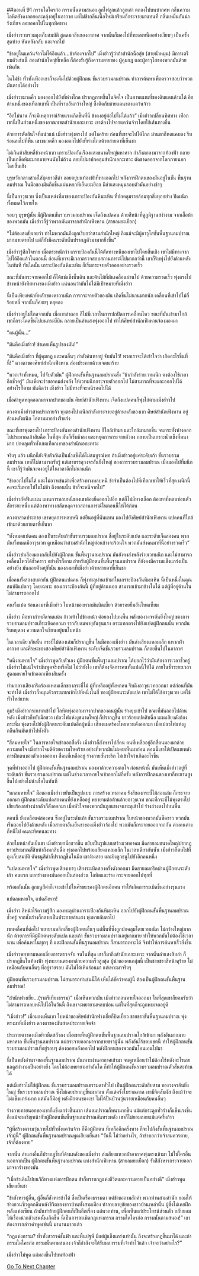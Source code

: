 ##ตอนที่ 91 กรรมใดใครก่อ กรรมนั้นตามสนอง
ลูกไฟลูกแล้วลูกเล่า ตกลงไปบนซากศพ กลิ่นความโลหิตยังคงลอยคละคลุ้งอยู่ในอากาศ แต่ไม่ช้ากลิ่นเนื้อไหม้เกรียมก็กระจายมาแทนที่ กลิ่นเหม็นอันน่ารังเกียจ ลอยออกไปในทุกทิศทาง

เมิ่งฮ่าวรวบรวมถุงเก็บสมบัติ สูดดมกลิ่นของอากาศ จากนั้นก็มองไปที่ทะเลเหนืออย่างเงียบๆ เป็นครั้งสุดท้าย หันหลังกลับ และจากไป

“ข้าอยู่ในแคว้นจ้าวไม่ได้อีกแล้ว…ข้าต้องจากไป” เมิ่งฮ่าวรู้ว่าถ้าสำนักฉือสุ่ย (สายน้ำหมุน) มีการเตรียมตัวเช่นนี้ สองสำนักใหญ่ที่เหลือ ก็ต้องรับรู้ถึงความตายของ ผู้คุมกฎ และผู้อาวุโสของพวกมันด้วยเช่นกัน 

ในไม่ช้า ทั่วทั้งเทือกเขาก็จะเต็มไปด้วยผู้ฝึกตน ขั้นรวบรวมลมปราณ ทำการค้นหาเพื่อตรวจสอบว่าพวกมันตายได้อย่างไร

เมิ่งฮ่าวขมวดคิ้ว มองออกไปยังที่ห่างไกล ปรากฎภาพขึ้นในจิตใจ เป็นภาพแผนที่ของดินแดนด้านใต้ อีกด้านหนึ่งของเทือกเขานี้ เป็นที่ราบอันกว้างใหญ่ ซึ่งติดกับชายแดนของแคว้นจ้าว

“อีกไม่นาน ก็จะมีเหตุการณ์ร้ายแรงเกิดขึ้นที่นี่ ข้าคงอยู่ต่อไปไม่ได้แล้ว” เมิ่งฮ่าวเปลี่ยนทิศทาง เทือกเขานี้เป็นส่วนหนึ่งของอาณาเขตสำนักเอกะเทวะ เขาต้องไปจากแคว้นจ้าวโดยใช้เส้นทางอื่น

ด้วยการตัดสินใจที่แน่วแน่ เมิ่งฮ่าวพุ่งตรงไป แต่โชคร้าย ก่อนที่เขาจะไปได้ไกล ม่านตาก็หดแคบลง รีบร่อนลงไปที่พื้น เขาขมวดคิ้ว มองออกไปยังที่ห่างไกลด้วยสายตาที่เย็นชา 

ไม่เกินห้าสิบหลี่ข้างหน้าเขา เกราะป้องกันเรืองแสงขนาดใหญ่มหาศาล กำลังตกลงมาจากท้องฟ้า กลายเป็นเกล็ดหิมะมากมายจนนับไม่ถ้วน ลอยไปมาปกคลุมสำนักเอกะเทวะ ตัดขาดออกจากโลกภายนอกโดยสิ้นเชิง

บุรุษวัยกลางสวมใส่ชุดยาวสีดำ ลอยอยู่บนท้องฟ้าที่ห่างออกไป พลังการฝึกตนของมันอยู่ในขั้น พื้นฐานลมปราณ ในมือของมันถือชิ้นแผ่นหยกที่เย็นยะเยือก มีลำแสงหมุนรอบตัวมันอย่างช้าๆ 

นี่เป็นอาวุธเวท ซึ่งเป็นแหล่งที่มาของเกราะป้องกันหิมะเหิน ที่ปกคลุมรายล้อมทุกสิ่งทุกอย่าง ปิดผนึกทั้งหมดไว้ภายใน

รอบๆ บุรุษผู้นั้น มีผู้ฝึกตนขั้นรวบรวมลมปราณ เจ็ดถึงแปดคน ด้วยสีหน้าที่ดูภูมิฐานสง่างาม จากเสื้อผ้าของพวกมัน เมิ่งฮ่าวก็รู้ว่าพวกมันมาจากสำนักเฟิงหาน (สายลมยะเยือก)

“ไม่ต้องสงสัยเลยว่า ทำไมพวกมันถึงถูกเรียกว่าสามสำนักใหญ่ ถึงแม้จะมีผู้อาวุโสขั้นพื้นฐานลมปราณมากมายตายไป แต่ก็ยังมึคนระดับนั้นปรากฎตัวมามากยิ่งขึ้น”

เมิ่งฮ่าวรู้สึกใจหาย เมื่อตระหนักว่า เกราะป้องกันนี้ได้ตัดทางหนีของเขาไปโดยสิ้นเชิง เขาไม่มีทางจากไปได้อีกแล้วในตอนนี้ ก่อนที่เขาจะมีเวลาตรวจสอบสถานการณ์ไปมากกว่านี้ เขาก็รีบพุ่งไปยังด้านหลังในทันที ทันใดนั้น เกราะป้องกันหิมะเหิน ก็เริ่มกระจายตัวออกอย่างรวดเร็ว

ขณะที่มันกระจายออกไป ก็ได้แช่แข็งพื้นดิน และต้นไม้ที่มันเคลื่อนผ่านไป ด้วยความรวดเร็ว พุ่งตรงไปข้างหน้ายังทิศทางของเมิ่งฮ่าว แน่นอนว่ามันไม่ได้มีเป้าหมายที่เมิ่งฮ่าว 

นี่เป็นเพียงหน้าที่หลักของคาถาผนึก การกระจายตัวของมัน เกิดขึ้นไม่นานมากนัก เคลื่อนที่เข้าไปไม่กี่ร้อยหลี่ จากนั้นก็ค่อยๆ หยุดลง

เมิ่งฮ่าวอยู่ไม่ไกลจากมัน เมื่อเขาล่าถอย ก็ไม่มีเวลาในการปกปิดการเคลื่อนไหว ขณะที่มันเข้ามาใกล้ เขาก็กระโดดขึ้นไปบนกระบี่บิน กลายเป็นลำแสงพุ่งออกไป ทำให้ศิษย์สำนักเฟิงหานจ้องมองมา

“คนผู้นั้น…”

“มันคือเมิ่งฮ่าว! ข้าเคยเห็นรูปของมัน!”

“มันคือเมิ่งฮ่าว ที่ผู้คุมกฎ และคนอื่นๆ กำลังค้นหาอยู่ จับมันไว้! พวกเราจะได้เข้าใจว่า เกิดอะไรขึ้นที่นี่!” ดวงตาของศิษย์สำนักเฟิงหาน ส่องประกายด้วยเจตนาร้าย

“พวกเจ้าทั้งหมด, ไปจับตัวมัน” ผู้ฝึกตนขั้นพื้นฐานลมปราณสั่ง “ข้ากำลังร่ายเวทผนึก คงต้องใช้เวลาอีกชั่วครู่” มันเพิ่งจะร่ายอาคมส่งพลัง ให้เวทผนึกกระจายตัวออกไป ไม่สามารถที่จะผละออกไปได้ อย่างไรก็ตาม มันคิดว่า เมิ่งฮ่าว ไม่มีทางที่จะหนีรอดไปได้

เมื่อคำพูดหลุดออกมาจากปากของมัน ศิษย์สำนักเฟิงหาน เจ็ดถึงแปดคนก็พุ่งไล่ตามเมิ่งฮ่าวไป

ดวงตาเมิ่งฮ่าวสาดประกายจ้า พุ่งตรงไป ผนึกกำลังกระจายอยู่ด้านหลังของเขา ศิษย์สำนักเฟิงหาน อยู่ด้านหลังผนึก ไล่ตามมาอย่างรีบเร่ง

ขณะที่เขาพุ่งตรงไป เกราะป้องกันของสำนักเฟิงหาน ก็ใกล้เข้ามา และใกล้มามากขึ้น จนกระทั่งห่างออกไปประมาณเก้าสิบฉื่อ ในที่สุด มันก็เริ่มช้าลง และหยุดการกระจายตัวลง กลายเป็นเกราะน้ำแข็งที่หนามาก ปกคลุมทั่วทั้งเขตเทือกเขาของสำนักเอกะเทวะ

จริงๆ แล้ว ผนึกนี้ยังจับตัวกันเป็นน้ำแข็งได้ไม่สมบูรณ์พอ ถ้าเมิ่งฮ่าวอยู่แค่ระดับเก้า ขั้นรวบรวมลมปราณ เขาก็ไม่สามารถรับรู้ แต่เขาบรรลุวงจรอันยิ่งใหญ่ ของการรวบรวมลมปราณ เมื่อมองไปที่ผนึกนี้ เขาก็รู้ว่ามันจะคงอยู่ได้ในเวลาอีกไม่นานนัก

“ข้าออกไปไม่ได้ และไม่อาจเข่นฆ่าเพื่อสร้างทางหลบหนี ข้าจำเป็นต้องไปที่เทือกเขาให้เร็วที่สุด ผนึกนี้คงจะเริ่มหายไปในไม่ช้า ถึงตอนนั้น ข้าก็จะหนีจากไป” 

เมิ่งฮ่าวกัดฟันแน่น แผนการหลบหนีของเขาต้องยืดออกไปอีก แต่ก็ไม่มีทางเลือก ต้องหาที่หลบซ่อนตัวสักระยะหนึ่ง แต่ต้องหาทางสลัดหลุดจากสถานการณ์ในตอนนี้ให้ได้ก่อน

ดวงตาสาดประกาย เขาหยุดการหลบหนี แต่ยืนอยู่ที่นั่นแทน มองไปยังศิษย์สำนักเฟิงหาน แปดคนที่ใกล้เข้ามาด้วยสายตาที่เย็นชา

“ทั้งหมดแปดคน สองเป็นระดับเก้าขั้นรวบรวมลมปราณ สี่อยู่ในระดับแปด และระดับเจ็ดสองคน พวกมันทั้งหมดมีอาวุธเวท ดูเหมือนว่าสามสำนักใหญ่ค่อนข้างจะร้อนใจ พวกมันส่งคนมาที่นี่อย่างรวดเร็ว”

เมิ่งฮ่าวชำเลืองมองกลับไปยังผู้ฝึกตน ขั้นพื้นฐานลมปราณ มันยังคงส่งพลังร่ายเวทผนึก และไม่สามารถเคลื่อนไหวได้ชั่วคราว อย่างไรก็ตาม สำหรับผู้ฝึกตนขั้นพื้นฐานลมปราณ ก็ยังคงมีความแข็งแกร่งเป็นอย่างยิ่ง มันลอยตัวอยู่ที่นั่น มองลงมาที่เมิ่งฮ่าวด้วยสายตาที่เย็นชา

เมื่อคนทั้งสองสบตากัน ผู้ฝึกตนแปดคน ก็พุ่งทะลุผ่านเข้ามาในเกราะป้องกันหิมะเหิน นี่เป็นหนึ่งในคุณสมบัติแปลกๆ โดยเฉพาะ ของเกราะป้องกันนี้ ผู้ที่อยู่ด้านนอก สามารถเข้ามาข้างในได้ แต่ผู้ที่อยู่ด้านใน ไม่สามารถออกไป

คนทั้งแปด ร่อนลงมาที่เมิ่งฮ่าว ใบหน้าของพวกมันบิดเบี้ยว ด้วยรอยยิ้มอันโหดเหี้ยม 

เมิ่งฮ่าว มือขวากำหมัดจนแน่น ก้าวเท้าไปข้างหน้า ต่อยลงไปบนพื้น พลังของวงจรอันยิ่งใหญ่ ของการรวบรวมลมปราณก็ระเบิดออกมา ราวกับลมพายุอันรุนแรง กระแทกตรงไปยังแปดผู้ฝึกตนนั้น พวกมันรีบหยุดลง ความตกใจเขียนอยู่บนใบหน้า

ในเวลาเดียวกันนั้น กระบี่ไม้สองเล่มก็ปรากฎขึ้น ในมือของเมิ่งฮ่าว มันส่งเสียงแหลมเล็ก แหวกฝ่าอากาศ และศีรษะของสองศิษย์สำนักเฟิงหาน ระดับเจ็ดขั้นรวบรวมลมปราณ ก็ลอยขึ้นไปในอากาศ

“หนึ่งลมหายใจ” เมิ่งฮ่าวพูดกับตัวเอง ผู้ฝึกตนขั้นพื้นฐานลมปราณ ได้บอกไว้ว่ามันต้องการเวลาชั่วครู่ เมิ่งฮ่าวไม่แน่ใจว่ามันพูดจริงหรือไม่ ไม่ว่ายังไง เขาก็ต้องจัดการคนทั้งแปดนี้ให้ได้ ภายในชั่วระยะเวลา สูดลมหายใจเข้าออกเพียงสิบครั้ง

ท่ามกลางเสียงกรีดร้องแหลมเล็กของกระบี่ไม้ ผู้ที่เหลืออยู่ทั้งหกคน รีบดึงอาวุธเวทออกมา แต่ก่อนที่มันจะทำได้ เมิ่งฮ่าวก็หมุนตัวกระแทกเข้าไปที่หนึ่งในสี่ ของผู้ฝึกตนระดับแปด เขาไม่ได้ใช้อาวุธเวท แต่ใช้หัวไหล่แทน

ตูม! เมิ่งฮ่าวกระแทกเข้าไป โลหิตพุ่งออกมาจากปากของคนผู้นั้น ร่างยุบเข้าไป ขณะที่มันลอยไปด้านหลัง เมิ่งฮ่าวก็ขยับมือขวา เปลวไฟแห่งงูขนาดใหญ่ ก็ปรากฎขึ้น ยาวร้อยแปดสิบฉื่อ แผดเสียงดังก้องกระหึ่ม พุ่งตรงไปยังผู้ฝึกตนระดับแปดอีกผู้หนึ่ง เสียงแผดร้องโหยหวนดังออกมา เมื่อเปลวไฟแห่งงูกลืนกินมันเข้าไปทั้งตัว

“สี่ลมหายใจ” ในการหายใจเข้าออกสี่ครั้ง เมิ่งฮ่าวก็สังหารไปสี่คน คนที่เหลืออยู่อีกสี่คนมองมาด้วยความตกใจ เมิ่งฮ่าวโจมตีด้วยความโหดร้าย อย่างที่พวกมันไม่เคยเห็นมาก่อน ตอนนี้เขาได้เปิดเผยพลังการฝึกตนของตัวเองออกมา สี่คนที่เหลืออยู่ ร่างกายสั่นระริก ไม่เข้าใจว่าเกิดอะไรขึ้น

จุดที่ห่างออกไป ผู้ฝึกตนขั้นพื้นฐานลมปราณ มองมาด้วยความตกใจ ก่อนหน้านี้ มันเห็นเมิ่งฮ่าวอยู่ที่ระดับเก้า ขั้นรวบรวมลมปราณ แต่ในช่วงเวลาหายใจเข้าออกไม่กี่ครั้ง พลังการฝึกตนของเขาก็ทะยานสูงขึ้นไปอย่างไม่น่าเชื่อในทันที

“หกลมหายใจ” มือของเมิ่งฮ่าวขยับเป็นรูปแบบ การสร้างเวทอาคม รังสีของกระบี่ไม้สองเล่ม ก็กระจายออกมา ผู้ฝึกตนระดับแปดสองคนที่ยังเหลืออยู่ พยายามต่อต้านด้วยอาวุธเวท ขณะที่กระบี่ไม้พุ่งตรงไป เสียงร้องอย่างน่ากลัวก็ดังออกมา เมื่อหัวใจของพวกมันถูกแทงจนทะลุเข้าไป ร่างล่วงลงไปบนพื้น

ตอนนี้ ยังเหลือแค่สองคน ซึ่งอยู่ในระดับเก้า ขั้นรวลรวมลมปราณ ใบหน้าของพวกมันซีดขาว พวกมันเริ่มถอยไปยังด้านหลัง เมื่อสายตาอันเย็นชาของเมิ่งฮ่าวจ้องไป พวกมันก็กระจายออกจากกัน ต่างคนต่างก็หนีไป คนละทิศคนละทาง

ด้วยใบหน้าอันเย็นชา เมิ่งฮ่าวยกมือขวาขึ้น ขยับเป็นรูปแบบสร้างเวทอาคม มีดสายลมขนาดใหญ่ปรากฎ ยาวประมาณสี่สิบห้าถึงหกสิบฉื่อ พุ่งออกไปพร้อมเสียงแหลมเล็ก ในเวลาเดียวกันนั้น เมิ่งฮ่าวก็ตบไปที่ถุงเก็บสมบัติ คันธนูสีดำก็ปรากฎขึ้นในมือ เขาง้างสาย และยิงลูกธนูไปยังอีกคนหนึ่ง

“แปดลมหายใจ” เมิ่งฮ่าวพูดเสียงเบาๆ เสียงระเบิดสองครั้งดังออกมา มีดสายลมกรีดผ่านผู้ฝึกตนระดับเก้า คนแรก แยกร่างของมันออกเป็นสองส่วน โลหิตและร่าง กระจายออกไปทุกที่

พร้อมกันนั้น ลูกธนูสีดำก็เจาะเข้าไปในศีรษะของผู้ฝึกตนอีกคน ทำให้เกิดการระเบิดขึ้นอย่างรุนแรง

แปดลมหายใจ, แปดสังหาร!

เมิ่งฮ่าว สีหน้าไร้ความรู้สึก มองทะลุผ่านเกราะป้องกันหิมะเหิน ออกไปยังผู้ฝึกตนขั้นพื้นฐานลมปราณชั่วครู่ จากนั้นร่างก็กลายเป็นประกายลำแสง พุ่งหายลับตาไป

เขาเคลื่อนที่ต่อไป พยายามหลีกเลี่ยงผู้ฝึกตนอื่นๆ แต่พื้นที่ซึ่งถูกปกคลุมโดยเวทผนึก ไม่กว้างใหญ่มากนัก ด้วยการที่มีผู้ฝึกตนระดับแปด และเก้า ขั้นรวบรวมลมปราณอยู่มากมาย ทำให้พวกมันไม่ต้องใช้เวลานาน เพื่อค้นหาในทุกๆ ที่ และฝึกตนขั้นพื้นฐานลมปราณ ก็สามารถเหาะได้ จึงทำให้การค้นหาเร็วยิ่งขึ้น

เมิ่งฮ่าวพยายามหลบเลี่ยงการตรวจจับ จนในที่สุด เขาก็มาถึงสำนักเอกะเทวะ จากนั้นลำแสงสิบลำ ก็ปรากฎขึ้นในท้องฟ้า พุ่งทะยานตรงมาด้วยความเร็วสูงสุด ผู้นำของคนกลุ่มนี้ เป็นชายชราสีหน้าดุร้าย ไม่เหมือนกับคนอื่นๆ ที่อยู่รายรอบ มันไม่ได้เหินร่อนมา แต่เหาะมาจริงๆ

ผู้ฝึกตนขั้นรวบรวมลมปราณ ไม่สามารถทำเช่นนี้ได้ เห็นได้ชัดว่าคนผู้นี้ ต้องเป็นผู้ฝึกตนขั้นพื้นฐานลมปราณ!

“สำนักฟางเยี่ย…(ราตรีเที่ยงธรรม)” เมื่อเห็นพวกมัน เมิ่งฮ่าวถอนหายใจออกมา ในที่สุดเขาก็ยอมรับว่า ไม่สามารถหลบหนีไปได้ในวันนี้ ถึงเขาจะพยายามหลบซ่อน แต่ในที่สุดก็จะถูกพบเจออยู่ดี

“เมิ่งฮ่าว!” เมื่อมองเห็นเขา ใบหน้าของศิษย์สำนักฟางเยี่ยก็บิดเบี้ยว ชายชราขั้นพื้นฐานลมปราณ พุ่งตรงมาที่เมิ่งฮ่าว ดวงตาของมันสาดประกายเจิดจ้า

ประกายตาของเมิ่งฮ่าวมืดสลัวลง เมื่อเขาเห็นผู้ฝึกตนขั้นพื้นฐานลมปราณใกล้เข้ามา พลังอันมากมายมหาศาล ขั้นพื้นฐานลมปราณ แผ่กระจายออกมาจากชายชราผู้นั้น พลังอันไร้ขอบเขตนี้ ทำให้ผู้ฝึกตนขั้นรวบรวมลมปราณที่อยู่รอบๆ ต้องถอยหลังออกไป พลังฝึกตนของพวกมันโอนเอนไปมา

นี่เป็นพลังอำนาจของพื้นฐานลมปราณ มันเหาะผ่านอากาศเข้ามา จนดูเหมือนว่าไม่ต้องใช้พลังอะไรเลย แลดูสง่างามเป็นอย่างยิ่ง โดยไม่ต้องพยายามทำอันใด ก็ทำให้ผู้ฝึกตนขั้นรวบรวมลมปราณตัวสั่นสะท้านได้

แต่เมิ่งฮ่าวไม่ใช่ผู้ฝึกตน ขั้นรวบรวมลมปราณธรรมดาทั่วไป เป็นผู้ฝึกตนระดับสิบสาม ของวงจรอันยิ่งใหญ่ ขั้นรวบรวมลมปราณ ซึ่งไม่เคยปรากฎขึ้นมาก่อน ตั้งแต่ครั้งโบราณกาล เขามีจิตสัมผัส ถึงแม้ว่าจะไม่แข็งแกร่งมาก แต่มันก็มีอยู่ พลังฝึกตนของเขา ไม่ได้ปั่นป่วนวุ่นวายเหมือนกับคนอื่นๆ

ร่างกายภายนอกของเขาก็แข็งแกร่งขึ้นมาก เส้นลมปราณก็หนามากขึ้น แม้แต่กระดูกทั่วร่างก็แข็งแรงขึ้น ถึงแม้จะเผชิญหน้ากับผู้ฝึกตนขั้นพื้นฐานลมปราณอันทรงพลัง เขาก็ไม่ยอมถอยแม้แต่ครึ่งก้าว

“ผู้ที่สร้างความวุ่นวายไปทั่วทั้งแคว้นจ้าว ก็คือผู้ฝึกตน ที่เหลืออีกครึ่งทาง ก็จะไปถึงขั้นพื้นฐานลมปราณเจ้าผู้นี้” ผู้ฝึกตนขั้นพื้นฐานลมปราณพูดเสียงเย็นชา “วันนี้ ไม่ว่าอย่างไร, ถ้าข้าบอกว่าเจ้าสมควรตาย, เจ้าก็ต้องตาย”

จากนั้น ลำแสงอื่นก็ปรากฎขึ้นที่ด้านหลังของเมิ่งฮ่าว ส่งเสียงแหวกฝ่าอากาศพุ่งตรงเข้ามา ไม่ใช่ใครอื่น นอกจากเป็น ผู้ฝึกตนขั้นพื้นฐานลมปราณ แห่งสำนักเฟิงหาน (สายลมยะเยือก) รังสีสังหารกระจายออกมาจากร่างของมัน

“เมื่อข้าเดินไปบนวิถีทางแห่งการฝึกตน ข้าก็ทราบกฎแห่งชีวิตและความตายเป็นอย่างดี” เมิ่งฮ่าวพูดเสียงเย็นชา 

“ข้าสังหารผู้อื่น, ผู้อื่นก็สังหารข้าได้ ซึ่งเป็นเรื่องธรรมดา แต่ข้าขอถามสักคำ พวกท่านสามสำนัก ยอมให้ซ่างกวนซิวดูดกลืนพลังชีวิตของชาวบ้านทั้งสามเมือง ทำลายอายุขัยของชาวบ้านเหล่านั้น ผู้ซึ่งไม่เคยฝึกพลังแห่งเซียน ถ้ามันทำร้ายผู้ฝึกตนก็เป็นอีกเรื่อง แต่พวกท่าน, เพื่อเห็นแก่ประโยชน์ส่วนตัว กลับยอมให้เรื่องน่ากลัวเช่นนั้นเกิดขึ้น นี่เป็นการละเมิดกฎแห่งกรรม กรรมใดใครก่อ กรรมนั้นตามสนอง!” เขาต้องการกล่าวคำพูดเช่นนี้ มานานมากแล้ว

“กฎแห่งกรรม? ทั่วทั้งสวรรค์ชั้นฟ้า และพื้นปฐพี มีแต่ผู้แข็งแกร่งเท่านั้น ถึงจะสร้างกฎขึ้นมาได้ และถ้ากรรมใดใครก่อ กรรมนั้นตามสนอง เจ้าก็กำลังจะได้รับผลกรรมที่เจ้าทำไว้แล้ว เจ้าจะว่าอย่างไร?”

เมิ่งฮ่าวไม่พูด แต่มองขึ้นไปบนท้องฟ้า


[Go To Next Chapter]( ./92.md)